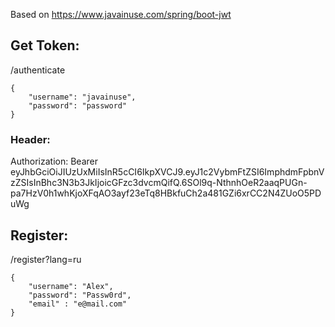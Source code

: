 Based on https://www.javainuse.com/spring/boot-jwt

## Get Token:

/authenticate

```
{
	"username": "javainuse",
	"password": "password"
}
```

### Header:

Authorization: Bearer eyJhbGciOiJIUzUxMiIsInR5cCI6IkpXVCJ9.eyJ1c2VybmFtZSI6ImphdmFpbnVzZSIsInBhc3N3b3JkIjoicGFzc3dvcmQifQ.6SOl9q-NthnhOeR2aaqPUGn-pa7HzV0h1whKjoXFqAO3ayf23eTq8HBkfuCh2a481GZi6xrCC2N4ZUoO5PDuWg


## Register:

/register?lang=ru

```
{
	"username": "Alex",
	"password": "Passw0rd",
	"email" : "e@mail.com"
}
```
